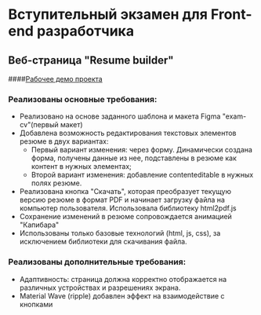 # Вступительный экзамен для Front-end разработчика

## Веб-страница "Resume builder"
####[Рабочее демо проекта](https://front-end-entrance-exam.netlify.app)

### Реализованы основные требования:

- Реализовано на основе заданного шаблона и макета Figma "exam-cv"(первый макет)
- Добавлена возможность редактирования текстовых элементов резюме в двух вариантах:
  - Первый вариант изменения: через форму. Динамически создана форма, получены данные из нее, подставлены в резюме как контент в нужных элементах;
  - Второй вариант изменения: добавление contenteditable в нужных полях резюме. 
- Реализована кнопка "Скачать", которая преобразует текущую версию резюме в формат PDF и начинает загрузку файла на компьютер пользователя. Использовала библиотеку html2pdf.js
- Сохранение изменений в резюме сопровождается анимацией "Капибара"
- Использованы только базовые технологий (html, js, css), за исключением библиотеки для скачивания файла.

### Реализованы дополнительные требования:

- Адаптивность: страница должна корректно отображается на различных устройствах и разрешениях экрана.
- Material Wave (ripple) добавлен эффект на взаимодействие с кнопками

